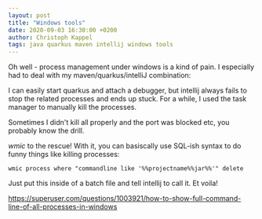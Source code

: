 ```yaml
---
layout: post
title: "Windows tools"
date: 2020-09-03 16:30:00 +0200
author: Christoph Kappel
tags: java quarkus maven intellij windows tools
---
```

Oh well - process management under windows is a kind of pain. I especially
had to deal with my maven/quarkus/intelliJ combination:

I can easily start quarkus and attach a debugger, but intellij always fails
to stop the related processes and ends up stuck. For a while, I used the task
manager to manually kill the processes.

Sometimes I didn't kill all properly and the port was blocked etc, you probably
know the drill.

_wmic_ to the rescue! With it, you can basiscally use SQL-ish syntax to do
funny things like killing processes:

    wmic process where "commandline like '%%projectname%%jar%%'" delete

Just put this inside of a batch file and tell intellij to call it. Et voila!

<https://superuser.com/questions/1003921/how-to-show-full-command-line-of-all-processes-in-windows>
